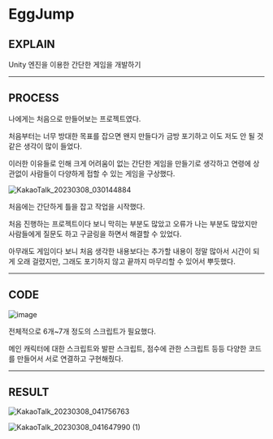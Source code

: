 # EggJump

## EXPLAIN

Unity 엔진을 이용한 간단한 게임을 개발하기

<hr></hr>

## PROCESS
나에게는 처음으로 만들어보는 프로젝트였다.

처음부터는 너무 방대한 목표를 잡으면 왠지 만들다가 금방 포기하고 이도 저도 안 될 것 같은 생각이 많이 들었다.

이러한 이유들로 인해 크게 어려움이 없는 간단한 게임을 만들기로 생각하고 연령에 상관없이 사람들이 다양하게 접할 수 있는 게임을 구상했다.

![KakaoTalk_20230308_030144884](https://user-images.githubusercontent.com/111284065/223513995-03900a8e-9892-4246-a831-56b08b418c28.jpg)

처음에는 간단하게 틀을 잡고 작업을 시작했다.

처음 진행하는 프로젝트이다 보니 막히는 부분도 많았고 오류가 나는 부분도 많았지만 사람들에게 질문도 하고 구글링을 하면서 해결할 수 있었다.

아무래도 게임이다 보니 처음 생각한 내용보다는 추가할 내용이 정말 많아서 시간이 되게 오래 걸렸지만, 그래도 포기하지 않고 끝까지 마무리할 수 있어서 뿌듯했다.

<hr></hr>

## CODE
![image](https://user-images.githubusercontent.com/111284065/223517780-2980b432-f0fb-4230-8a9b-fccf5fcbc0b4.png)

전체적으로 6개~7개 정도의 스크립트가 필요했다.

메인 캐릭터에 대한 스크립트와 발판 스크립트, 점수에 관한 스크립트 등등 다양한 코드를 만들어서 서로 연결하고 구현해줬다.


<hr></hr>

## RESULT

![KakaoTalk_20230308_041756763](https://user-images.githubusercontent.com/111284065/223527933-5a9f42af-3fb1-4d76-89f6-d93ee870284a.png)

![KakaoTalk_20230308_041647990 (1)](https://user-images.githubusercontent.com/111284065/223529376-9524b9e6-1292-40a3-a0d5-4a0555c85ce8.gif)
